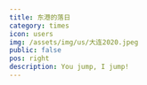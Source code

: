 ```yaml
---
title: 东港的落日
category: times
icon: users
img: /assets/img/us/大连2020.jpeg
public: false
pos: right
description: You jump, I jump!
---
```

